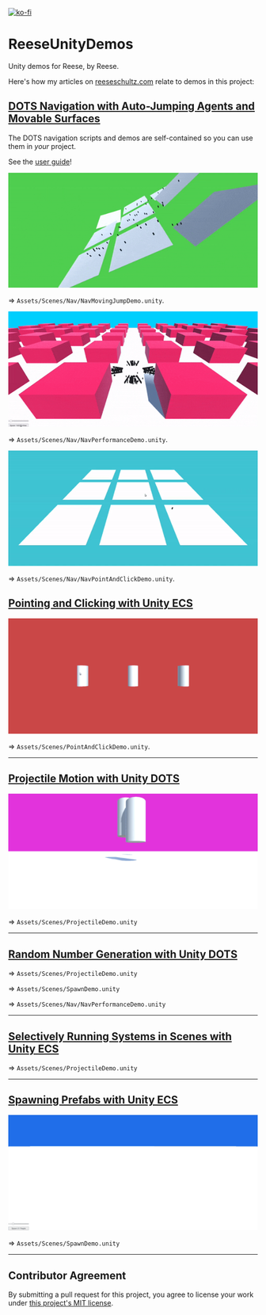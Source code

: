 [![ko-fi](https://www.ko-fi.com/img/githubbutton_sm.svg)](https://ko-fi.com/E1E31D3V7)

# ReeseUnityDemos

Unity demos for Reese, by Reese.

Here's how my articles on [reeseschultz.com](https://reeseschultz.com) relate to demos in this project:

## [DOTS Navigation with Auto-Jumping Agents and Movable Surfaces](https://reeseschultz.com/dots-navigation-with-auto-jumping-agents-and-movable-surfaces/)

The DOTS navigation scripts and demos are self-contained so you can use them in *your* project.

See the [user guide](https://github.com/reeseschultz/ReeseUnityDemos/blob/master/Assets/Scripts/Nav/README.md)!

![Video of navigation agents jumping across moving surfaces.](/Gifs/nav-moving-jump-demo.gif)

⇒ `Assets/Scenes/Nav/NavMovingJumpDemo.unity`.

![Video of agents spawning and avoiding obstacles.](/Gifs/nav-performance-demo.gif)

⇒ `Assets/Scenes/Nav/NavPerformanceDemo.unity`.

![Video of an agent moving to point-and-clicked destinations.](/Gifs/nav-point-and-click-demo.gif)

⇒ `Assets/Scenes/Nav/NavPointAndClickDemo.unity`.

## [Pointing and Clicking with Unity ECS](https://reeseschultz.com/pointing-and-clicking-with-unity-ecs/)


![Video of changing prefab colors with Unity ECS.](/Gifs/point-and-click-demo.gif)

⇒ `Assets/Scenes/PointAndClickDemo.unity`.

---

## [Projectile Motion with Unity DOTS](https://reeseschultz.com/projectile-motion-with-unity-dots/)


![Video of projectile motion demonstration with Unity DOTS.](/Gifs/projectile-demo.gif)

⇒ `Assets/Scenes/ProjectileDemo.unity`

---

## [Random Number Generation with Unity DOTS](https://reeseschultz.com/random-number-generation-with-unity-dots)

⇒ `Assets/Scenes/ProjectileDemo.unity`

⇒ `Assets/Scenes/SpawnDemo.unity`

⇒ `Assets/Scenes/Nav/NavPerformanceDemo.unity`

---

## [Selectively Running Systems in Scenes with Unity ECS](https://reeseschultz.com/selectively-running-systems-in-scenes-with-unity-ecs)

⇒ `Assets/Scenes/ProjectileDemo.unity`

---

## [Spawning Prefabs with Unity ECS](https://reeseschultz.com/spawning-prefabs-with-unity-ecs/)

![Video of spawning prefabs with Unity ECS.](/Gifs/spawn-demo.gif)

⇒ `Assets/Scenes/SpawnDemo.unity`

---

## Contributor Agreement

By submitting a pull request for this project, you agree to license your work under [this project's MIT license](https://github.com/reeseschultz/ReeseUnityDemos/blob/master/LICENSE).
